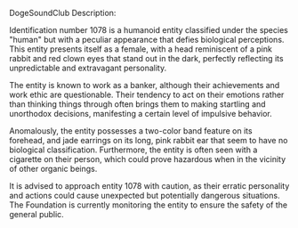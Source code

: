 DogeSoundClub Description:

Identification number 1078 is a humanoid entity classified under the species "human" but with a peculiar appearance that defies biological perceptions. This entity presents itself as a female, with a head reminiscent of a pink rabbit and red clown eyes that stand out in the dark, perfectly reflecting its unpredictable and extravagant personality. 

The entity is known to work as a banker, although their achievements and work ethic are questionable. Their tendency to act on their emotions rather than thinking things through often brings them to making startling and unorthodox decisions, manifesting a certain level of impulsive behavior. 

Anomalously, the entity possesses a two-color band feature on its forehead, and jade earrings on its long, pink rabbit ear that seem to have no biological classification. Furthermore, the entity is often seen with a cigarette on their person, which could prove hazardous when in the vicinity of other organic beings. 

It is advised to approach entity 1078 with caution, as their erratic personality and actions could cause unexpected but potentially dangerous situations. The Foundation is currently monitoring the entity to ensure the safety of the general public.